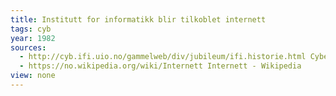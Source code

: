 ```yaml
---
title: Institutt for informatikk blir tilkoblet internett
tags: cyb
year: 1982
sources:
  - http://cyb.ifi.uio.no/gammelweb/div/jubileum/ifi.historie.html Cybernetisk Selskab 25 års-jubileumshefte - Trekk fra Ifis historie
  - https://no.wikipedia.org/wiki/Internett Internett - Wikipedia
view: none
---
```

